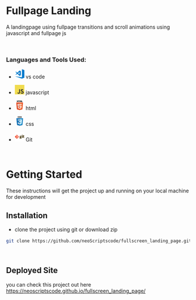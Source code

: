 # Fullpage Landing 
A landingpage using fullpage transitions and scroll animations using javascript and fullpage js

<br />

### Languages and Tools Used:

- <img  alt="Visual Studio Code" width="26px" src="https://raw.githubusercontent.com/github/explore/80688e429a7d4ef2fca1e82350fe8e3517d3494d/topics/visual-studio-code/visual-studio-code.png" /> vs code


- <img   alt="javascript" width="26px" src="https://raw.githubusercontent.com/github/explore/80688e429a7d4ef2fca1e82350fe8e3517d3494d/topics/javascript/javascript.png" /> javascript




- <img   alt="Html" width="26px" src="https://raw.githubusercontent.com/github/explore/80688e429a7d4ef2fca1e82350fe8e3517d3494d/topics/html/html.png" /> html

- <img   alt="css" width="26px" src="https://raw.githubusercontent.com/github/explore/80688e429a7d4ef2fca1e82350fe8e3517d3494d/topics/css/css.png" /> css


- <img   alt="Git" width="26px" src="https://raw.githubusercontent.com/github/explore/80688e429a7d4ef2fca1e82350fe8e3517d3494d/topics/git/git.png" /> Git

<br />

# Getting Started

These instructions will get the project up and running on your local machine for development 

## Installation
- clone the project using git or download zip
```bash
git clone https://github.com/neoScriptscode/fullscreen_landing_page.git
```

<br />

## Deployed Site
you can check this project out here https://neoscriptscode.github.io/fullscreen_landing_page/
<br />